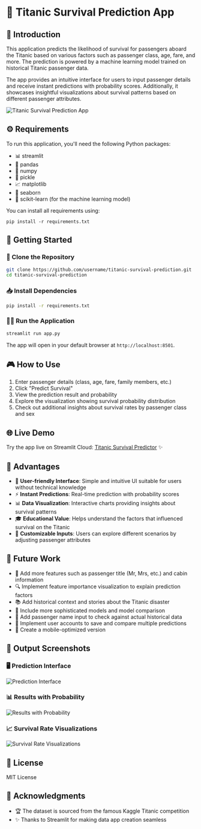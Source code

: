 # 🚢 Titanic Survival Prediction App

## 📝 Introduction

This application predicts the likelihood of survival for passengers aboard the Titanic based on various factors such as passenger class, age, fare, and more. The prediction is powered by a machine learning model trained on historical Titanic passenger data. 

The app provides an intuitive interface for users to input passenger details and receive instant predictions with probability scores. Additionally, it showcases insightful visualizations about survival patterns based on different passenger attributes.

![Titanic Survival Prediction App](https://github.com/username/titanic-survival-prediction/raw/main/screenshots/app_screenshot.png)

## ⚙️ Requirements

To run this application, you'll need the following Python packages:
- 📊 streamlit
- 🐼 pandas
- 🔢 numpy
- 🥒 pickle
- 📈 matplotlib
- 🌊 seaborn
- 🤖 scikit-learn (for the machine learning model)

You can install all requirements using:
```
pip install -r requirements.txt
```

## 🚀 Getting Started

### 📂 Clone the Repository

```bash
git clone https://github.com/username/titanic-survival-prediction.git
cd titanic-survival-prediction
```

### 📥 Install Dependencies

```bash
pip install -r requirements.txt
```

### 🏃‍♂️ Run the Application

```bash
streamlit run app.py
```

The app will open in your default browser at `http://localhost:8501`.

## 🎮 How to Use

1. Enter passenger details (class, age, fare, family members, etc.)
2. Click "Predict Survival"
3. View the prediction result and probability
4. Explore the visualization showing survival probability distribution
5. Check out additional insights about survival rates by passenger class and sex

## 🌐 Live Demo

Try the app live on Streamlit Cloud:
[Titanic Survival Predictor](https://logistic-regression-titanic-survival-prediction.streamlit.app/) ✨

## 💪 Advantages

- 🤩 **User-friendly Interface**: Simple and intuitive UI suitable for users without technical knowledge
- ⚡ **Instant Predictions**: Real-time prediction with probability scores
- 📊 **Data Visualization**: Interactive charts providing insights about survival patterns
- 🎓 **Educational Value**: Helps understand the factors that influenced survival on the Titanic
- 🔧 **Customizable Inputs**: Users can explore different scenarios by adjusting passenger attributes

## 🔮 Future Work

- 👑 Add more features such as passenger title (Mr, Mrs, etc.) and cabin information
- 🔍 Implement feature importance visualization to explain prediction factors
- 📚 Add historical context and stories about the Titanic disaster
- 🧠 Include more sophisticated models and model comparison
- 👤 Add passenger name input to check against actual historical data
- 👥 Implement user accounts to save and compare multiple predictions
- 📱 Create a mobile-optimized version

## 📸 Output Screenshots

### 🖥️ Prediction Interface
![Prediction Interface](https://github.com/username/titanic-survival-prediction/raw/main/screenshots/prediction_interface.png)

### 📊 Results with Probability
![Results with Probability](https://github.com/username/titanic-survival-prediction/raw/main/screenshots/results_probability.png)

### 📈 Survival Rate Visualizations
![Survival Rate Visualizations](https://github.com/username/titanic-survival-prediction/raw/main/screenshots/visualizations.png)

## 📄 License

MIT License

## 🙏 Acknowledgments

- 🏆 The dataset is sourced from the famous Kaggle Titanic competition
- ✨ Thanks to Streamlit for making data app creation seamless

